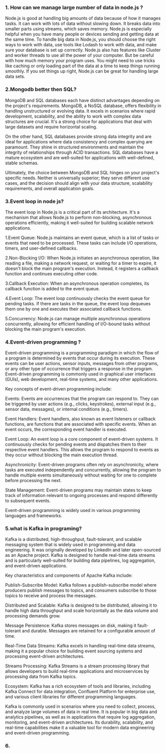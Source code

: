 ### 1. How can we manage large number of data in node.js ?
Node.js is good at handling big amounts of data because of how it manages tasks. It can work with lots of data without slowing down. It breaks data into smaller parts using streams, which saves memory. Node.js is especially helpful when you have many people or devices sending and getting data at the same time.
To handle big data in Node.js, you should choose the right ways to work with data, use tools like Lodash to work with data, and make sure your database is set up correctly. Node.js also has features like Cluster and worker threads to use all the power of your computer.
But be careful with how much memory your program uses. You might need to use tricks like caching or only loading part of the data at a time to keep things running smoothly. If you set things up right, Node.js can be great for handling large data sets.

### 2.Mongodb better then SQL?
MongoDB and SQL databases each have distinct advantages depending on the project's requirements. MongoDB, a NoSQL database, offers flexibility in handling unstructured or evolving data. It excels in scenarios where rapid development, scalability, and the ability to work with complex data structures are crucial. It's a strong choice for applications that deal with large datasets and require horizontal scaling.

On the other hand, SQL databases provide strong data integrity and are ideal for applications where data consistency and complex querying are paramount. They shine in structured environments and maintain the integrity of relationships through ACID transactions. SQL databases have a mature ecosystem and are well-suited for applications with well-defined, stable schemas.

Ultimately, the choice between MongoDB and SQL hinges on your project's specific needs. Neither is universally superior; they serve different use cases, and the decision should align with your data structure, scalability requirements, and overall application goals.


### 3.Event loop in node js?
The event loop in Node.js is a critical part of its architecture. It's a mechanism that allows Node.js to perform non-blocking, asynchronous operations efficiently, making it well-suited for building scalable network applications.

1.Event Queue: Node.js maintains an event queue, which is a list of tasks or events that need to be processed. These tasks can include I/O operations, timers, and user-defined callbacks.

2.Non-Blocking I/O: When Node.js initiates an asynchronous operation, like reading a file, making a network request, or waiting for a timer to expire, it doesn't block the main program's execution. Instead, it registers a callback function and continues executing other code.

3.Callback Execution: When an asynchronous operation completes, its callback function is added to the event queue.

4.Event Loop: The event loop continuously checks the event queue for pending tasks. If there are tasks in the queue, the event loop dequeues them one by one and executes their associated callback functions.

5.Concurrency: Node.js can manage multiple asynchronous operations concurrently, allowing for efficient handling of I/O-bound tasks without blocking the main program's execution.


### 4.Event-driven programming ?
Event-driven programming is a programming paradigm in which the flow of a program is determined by events that occur during its execution. These events can be user actions, sensor inputs, messages from other programs, or any other type of occurrence that triggers a response in the program. Event-driven programming is commonly used in graphical user interfaces (GUIs), web development, real-time systems, and many other applications.

Key concepts of event-driven programming include:

Events: Events are occurrences that the program can respond to. They can be triggered by user actions (e.g., clicks, keystrokes), external input (e.g., sensor data, messages), or internal conditions (e.g., timers).

Event Handlers: Event handlers, also known as event listeners or callback functions, are functions that are associated with specific events. When an event occurs, the corresponding event handler is executed.

Event Loop: An event loop is a core component of event-driven systems. It continuously checks for pending events and dispatches them to their respective event handlers. This allows the program to respond to events as they occur without blocking the main execution thread.

Asynchronicity: Event-driven programs often rely on asynchronicity, where tasks are executed independently and concurrently, allowing the program to handle multiple events simultaneously without waiting for one to complete before processing the next.

State Management: Event-driven programs may maintain states to keep track of information relevant to ongoing processes and respond differently to subsequent events.

Event-driven programming is widely used in various programming languages and frameworks.

### 5.what is Kafka in programing?
Kafka is a distributed, high-throughput, fault-tolerant, and scalable messaging system that is widely used in programming and data engineering. It was originally developed by LinkedIn and later open-sourced as an Apache project. Kafka is designed to handle real-time data streams and is particularly well-suited for building data pipelines, log aggregation, and event-driven applications.

Key characteristics and components of Apache Kafka include:

Publish-Subscribe Model: Kafka follows a publish-subscribe model where producers publish messages to topics, and consumers subscribe to those topics to receive and process the messages.

Distributed and Scalable: Kafka is designed to be distributed, allowing it to handle high data throughput and scale horizontally as the data volume and processing demands grow.

Message Persistence: Kafka stores messages on disk, making it fault-tolerant and durable. Messages are retained for a configurable amount of time.

Real-Time Data Streams: Kafka excels in handling real-time data streams, making it a popular choice for building event sourcing systems and processing event-driven architectures.

Streams Processing: Kafka Streams is a stream processing library that allows developers to build real-time applications and microservices by processing data from Kafka topics.

Ecosystem: Kafka has a rich ecosystem of tools and libraries, including Kafka Connect for data integration, Confluent Platform for enterprise use, and various client libraries for different programming languages.

Kafka is commonly used in scenarios where you need to collect, process, and analyze large volumes of data in real time. It is popular in big data and analytics pipelines, as well as in applications that require log aggregation, monitoring, and event-driven architectures. Its durability, scalability, and real-time capabilities make it a valuable tool for modern data engineering and event-driven programming.

### 6. 



